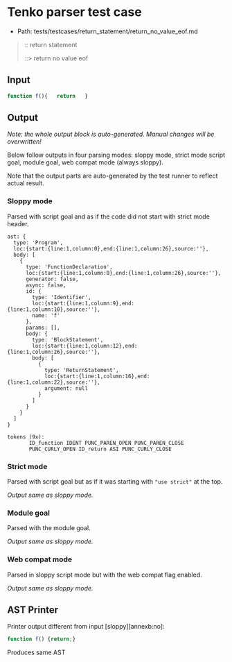 # Tenko parser test case

- Path: tests/testcases/return_statement/return_no_value_eof.md

> :: return statement
>
> ::> return no value eof

## Input

`````js
function f(){   return   }
`````

## Output

_Note: the whole output block is auto-generated. Manual changes will be overwritten!_

Below follow outputs in four parsing modes: sloppy mode, strict mode script goal, module goal, web compat mode (always sloppy).

Note that the output parts are auto-generated by the test runner to reflect actual result.

### Sloppy mode

Parsed with script goal and as if the code did not start with strict mode header.

`````
ast: {
  type: 'Program',
  loc:{start:{line:1,column:0},end:{line:1,column:26},source:''},
  body: [
    {
      type: 'FunctionDeclaration',
      loc:{start:{line:1,column:0},end:{line:1,column:26},source:''},
      generator: false,
      async: false,
      id: {
        type: 'Identifier',
        loc:{start:{line:1,column:9},end:{line:1,column:10},source:''},
        name: 'f'
      },
      params: [],
      body: {
        type: 'BlockStatement',
        loc:{start:{line:1,column:12},end:{line:1,column:26},source:''},
        body: [
          {
            type: 'ReturnStatement',
            loc:{start:{line:1,column:16},end:{line:1,column:22},source:''},
            argument: null
          }
        ]
      }
    }
  ]
}

tokens (9x):
       ID_function IDENT PUNC_PAREN_OPEN PUNC_PAREN_CLOSE
       PUNC_CURLY_OPEN ID_return ASI PUNC_CURLY_CLOSE
`````

### Strict mode

Parsed with script goal but as if it was starting with `"use strict"` at the top.

_Output same as sloppy mode._

### Module goal

Parsed with the module goal.

_Output same as sloppy mode._

### Web compat mode

Parsed in sloppy script mode but with the web compat flag enabled.

_Output same as sloppy mode._

## AST Printer

Printer output different from input [sloppy][annexb:no]:

````js
function f() {return;}
````

Produces same AST
